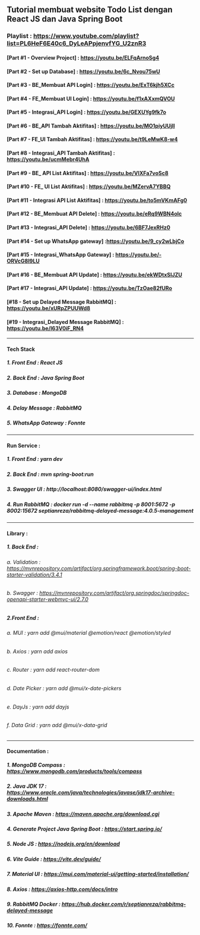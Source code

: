 ## Tutorial membuat website Todo List dengan React JS dan Java Spring Boot

### Playlist : https://www.youtube.com/playlist?list=PL6HeF6E40c6_DyLeAPpjenvfYG_U2znR3

#### [Part #1 - Overview Project] : https://youtu.be/ELFqArnoSg4
#### [Part #2 - Set up Database] : https://youtu.be/6c_Nvou75wU
#### [Part #3 - BE_Membuat API Login] : https://youtu.be/ExT6kjh5XCc
#### [Part #4 - FE_Membuat UI Login] : https://youtu.be/f1xAXxmQVOU
#### [Part #5 - Integrasi_API Login] : https://youtu.be/GEXUYg9fk7o
#### [Part #6 - BE_API Tambah Aktifitas] : https://youtu.be/MO1piyUUjlI
#### [Part #7 - FE_UI Tambah Aktifitas] : https://youtu.be/t9LeMwK8-w4
#### [Part #8 - Integrasi_API Tambah Aktifitas] : https://youtu.be/ucmMebr4UhA
#### [Part #9 - BE_ API List Aktifitas] : https://youtu.be/VIXFa7voSc8
#### [Part #10 - FE_ UI List Aktifitas] : https://youtu.be/MZervA7YBBQ
#### [Part #11 - Integrasi API List Aktifitas] : https://youtu.be/to5mVKmAFg0
#### [Part #12 - BE_Membuat API Delete] : https://youtu.be/eRq9WBN4olc
#### [Part #13 - Integrasi_API Delete] : https://youtu.be/6BF7JexRHz0
#### [Part #14 - Set up WhatsApp gateway] :https://youtu.be/9_cy2wLbjCo
#### [Part #15 - Integrasi_WhatsApp Gateway] : https://youtu.be/-ORVcG8I9LU
#### [Part #16 - BE_Membuat API Update] : https://youtu.be/ekWDtxSlJZU
#### [Part #17 - Integrasi_API Update] : https://youtu.be/TzOae82fURo
#### [#18 - Set up Delayed Message RabbitMQ] : https://youtu.be/xURpZPUUWd8
#### [#19 - Integrasi_Delayed Message RabbitMQ] : https://youtu.be/I63V0iF_RN4

-------------------------------------------------------------------------------------------------
#### Tech Stack
##### 1. Front End : React JS
##### 2. Back End : Java Spring Boot
##### 3. Database : MongoDB
##### 4. Delay Message : RabbitMQ
##### 5. WhatsApp Gateway :  Fonnte
---------------------------------------------------------------
#### Run Service :
##### 1. Front End : yarn dev
##### 2. Back End : mvn spring-boot:run
##### 3. Swagger UI : http://localhost:8080/swagger-ui/index.html 
##### 4. Run RabbitMQ : docker run -d --name rabbitmq -p 8001:5672 -p 8002:15672 septianreza/rabbitmq-delayed-message:4.0.5-management
---------------------------------------------------------------
#### Library : 
##### 1. Back End : 
###### a. Validation : https://mvnrepository.com/artifact/org.springframework.boot/spring-boot-starter-validation/3.4.1 
###### b. Swagger : https://mvnrepository.com/artifact/org.springdoc/springdoc-openapi-starter-webmvc-ui/2.7.0

##### 2.Front End : 
###### a. MUI : yarn add @mui/material @emotion/react @emotion/styled
###### b. Axios : yarn add axios
###### c. Router : yarn add react-router-dom
###### d. Date Picker : yarn add @mui/x-date-pickers
###### e. DayJs : yarn add dayjs
###### f. Data Grid : yarn add @mui/x-data-grid
---------------------------------------------------------------
#### Documentation : 
##### 1. MongoDB Compass : https://www.mongodb.com/products/tools/compass
##### 2. Java JDK 17  : https://www.oracle.com/java/technologies/javase/jdk17-archive-downloads.html 
##### 3.  Apache Maven : https://maven.apache.org/download.cgi
##### 4. Generate Project Java Spring Boot : https://start.spring.io/ 
##### 5. Node JS : https://nodejs.org/en/download 
##### 6. Vite Guide : https://vite.dev/guide/ 
##### 7. Material UI : https://mui.com/material-ui/getting-started/installation/
##### 8. Axios : https://axios-http.com/docs/intro 
##### 9. RabbitMQ Docker : https://hub.docker.com/r/septianreza/rabbitmq-delayed-message
##### 10. Fonnte :  https://fonnte.com/
